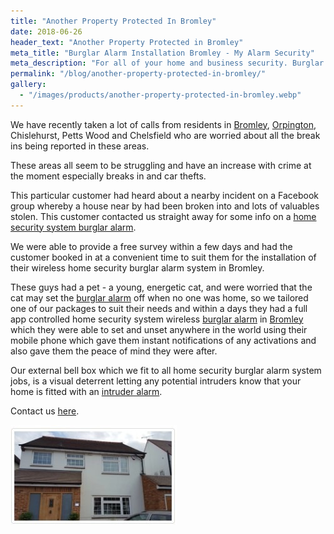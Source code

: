 ```yaml
---
title: "Another Property Protected In Bromley"
date: 2018-06-26
header_text: "Another Property Protected in Bromley"
meta_title: "Burglar Alarm Installation Bromley - My Alarm Security"
meta_description: "For all of your home and business security. Burglar Alarm Servicing, Burglar Alarm Installation, Alarm Battery and CCTV. Call 020 8302 4065 or email us."
permalink: "/blog/another-property-protected-in-bromley/"
gallery:
  - "/images/products/another-property-protected-in-bromley.webp"
---
```


We have recently taken a lot of calls from residents in [Bromley](/pages/bromley/), [Orpington](/pages/orpington/), Chislehurst, Petts Wood and Chelsfield who are worried about all the break ins being reported in these areas.

These areas all seem to be struggling and have an increase with crime at the moment especially breaks in and car thefts.

This particular customer had heard about a nearby incident on a Facebook group whereby a house near by had been broken into and lots of valuables stolen. This customer contacted us straight away for some info on a [home security system burglar alarm](/categories/burglar-alarms/).

We were able to provide a free survey within a few days and had the customer booked in at a convenient time to suit them for the installation of their wireless home security burglar alarm system in Bromley.

These guys had a pet - a young, energetic cat, and were worried that the cat may set the [burglar alarm](/categories/burglar-alarms/) off when no one was home, so we tailored one of our packages to suit their needs and within a days they had a full app controlled home security system wireless [burglar alarm](/categories/burglar-alarms/) in [Bromley](/pages/bromley/) which they were able to set and unset anywhere in the world using their mobile phone which gave them instant notifications of any activations and also gave them the peace of mind they were after.

Our external bell box which we fit to all home security burglar alarm system jobs, is a visual deterrent letting any potential intruders know that your home is fitted with an [intruder alarm](/categories/burglar-alarms/).

Contact us [here](/contact/).

![Another Property Protected In Bromley](/images/news/news-another-property-protected-in-bromley-n86xv0hs7nodstiewsmt.jpg)